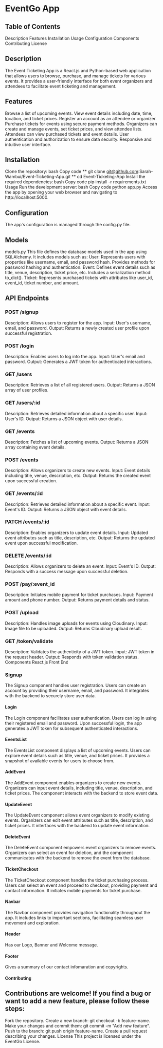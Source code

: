 # EventGo App
## Table of Contents
Description
Features
Installation
Usage
Configuration
Components
Contributing
License
## Description
The Event Ticketing App is a React.js and Python-based web application that allows users to browse, purchase, and manage tickets for various events. It provides a user-friendly interface for both event organizers and attendees to facilitate event ticketing and management.
## Features
Browse a list of upcoming events.
View event details including date, time, location, and ticket prices.
Register an account as an attendee or organizer.
Purchase tickets for events using secure payment methods.
Organizers can create and manage events, set ticket prices, and view attendee lists.
Attendees can view purchased tickets and event details.
User authentication and authorization to ensure data security.
Responsive and intuitive user interface.
## Installation
Clone the repository:
bash
Copy code
** git clone git@github.com:Sarah-Wambui/Event-Ticketing-App.git **
cd Event-Ticketing-App
Install the required dependencies:
bash
Copy code
pip install -r requirements.txt
Usage
Run the development server:
bash
Copy code
python app.py
Access the app by opening your web browser and navigating to http://localhost:5000.
## Configuration
The app's configuration is managed through the config.py file.
## Models
models.py
This file defines the database models used in the app using SQLAlchemy. It includes models such as:
User: Represents users with properties like username, email, and password hash. Provides methods for password hashing and authentication.
Event: Defines event details such as title, venue, description, ticket price, etc. Includes a serialization method to_dict().
Ticket: Represents purchased tickets with attributes like user_id, event_id, ticket number, and amount.
## API Endpoints
### POST /signup
Description: Allows users to register for the app.
Input: User's username, email, and password.
Output: Returns a newly created user profile upon successful registration.
### POST /login
Description: Enables users to log into the app.
Input: User's email and password.
Output: Generates a JWT token for authenticated interactions.
### GET /users
Description: Retrieves a list of all registered users.
Output: Returns a JSON array of user profiles.
### GET /users/:id
Description: Retrieves detailed information about a specific user.
Input: User's ID.
Output: Returns a JSON object with user details.
### GET /events
Description: Fetches a list of upcoming events.
Output: Returns a JSON array containing event details.
### POST /events
Description: Allows organizers to create new events.
Input: Event details including title, venue, description, etc.
Output: Returns the created event upon successful creation.
### GET /events/:id
Description: Retrieves detailed information about a specific event.
Input: Event's ID.
Output: Returns a JSON object with event details.
### PATCH /events/:id
Description: Enables organizers to update event details.
Input: Updated event attributes such as title, description, etc.
Output: Returns the updated event upon successful modification.
### DELETE /events/:id
Description: Allows organizers to delete an event.
Input: Event's ID.
Output: Responds with a success message upon successful deletion.
### POST /pay/:event_id
Description: Initiates mobile payment for ticket purchases.
Input: Payment amount and phone number.
Output: Returns payment details and status.
### POST /upload
Description: Handles image uploads for events using Cloudinary.
Input: Image file to be uploaded.
Output: Returns Cloudinary upload result.
### GET /token/validate
Description: Validates the authenticity of a JWT token.
Input: JWT token in the request header.
Output: Responds with token validation status.
Components React.js Front End
### Signup
The Signup component handles user registration. Users can create an account by providing their username, email, and password. It integrates with the backend to securely store user data.
#### Login
The Login component facilitates user authentication. Users can log in using their registered email and password. Upon successful login, the app generates a JWT token for subsequent authenticated interactions.
#### EventsList
The EventsList component displays a list of upcoming events. Users can explore event details such as title, venue, and ticket prices. It provides a snapshot of available events for users to choose from.
#### AddEvent
The AddEvent component enables organizers to create new events. Organizers can input event details, including title, venue, description, and ticket prices. The component interacts with the backend to store event data.
#### UpdateEvent
The UpdateEvent component allows event organizers to modify existing events. Organizers can edit event attributes such as title, description, and ticket prices. It interfaces with the backend to update event information.
#### DeleteEvent
The DeleteEvent component empowers event organizers to remove events. Organizers can select an event for deletion, and the component communicates with the backend to remove the event from the database.
#### TicketCheckout
The TicketCheckout component handles the ticket purchasing process. Users can select an event and proceed to checkout, providing payment and contact information. It initiates mobile payments for ticket purchase.
#### Navbar
The Navbar component provides navigation functionality throughout the app. It includes links to important sections, facilitating seamless user movement and exploration.
#### Header
Has our Logo, Banner and Welcome message.
#### Footer
Gives a summary of our contact infomaration and copyrights.
#### Contributing
## Contributions are welcome! If you find a bug or want to add a new feature, please follow these steps:
Fork the repository.
Create a new branch: git checkout -b feature-name.
Make your changes and commit them: git commit -m "Add new feature".
Push to the branch: git push origin feature-name.
Create a pull request describing your changes.
License
This project is licensed under the EventGo License.

